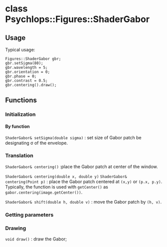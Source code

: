 class Psychlops::Figures::ShaderGabor
==========================

## Usage

Typical usage:
~~~
Figures::ShaderGabor gbr;
gbr.setSigma(80);
gbr.wavelength = 5;
gbr.orientation = 0;
gbr.phase = 0;
gbr.contrast = 0.5;
gbr.centering().draw();
~~~

## Functions

### Initialization

#### By function

`ShaderGabor& setSigma(double sigma)`
: set size of Gabor patch be designating σ of the envelope.


### Translation

`ShaderGabor& centering()`
:place the Gabor patch at center of the window.

`ShaderGabor& centering(double x, double y)`
`ShaderGabor& centering(Point p)`
: place the Gabor patch centered at `(x,y)` or `(p.x, p.y)`. Typically, the function is used with `getCenter()` as `gabor.centering(image.getCenter())`.

`ShaderGabor& shift(double h, double v)`
: move the Gabor patch by `(h, v)`.

### Getting parameters

### Drawing

`void draw()`
: draw the Gabor;

